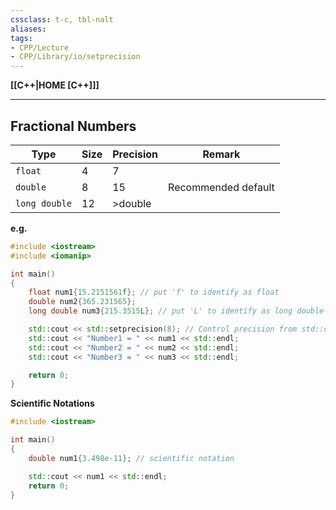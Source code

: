 ```yaml
---
cssclass: t-c, tbl-nalt
aliases:
tags:
- CPP/Lecture
- CPP/Library/io/setprecision
---
```

**[[C++|HOME [C++]]]**

---
## Fractional Numbers

| Type          | Size | Precision | Remark              |
| ------------- | ---- | --------- | ------------------- |
| `float`       | 4    | 7         |                     |
| `double`      | 8    | 15        | Recommended default |
| `long double` | 12   | >double   |                     |

**e.g.**
```cpp
#include <iostream>
#include <iomanip>

int main()
{
    float num1{15.2151561f}; // put 'f' to identify as float
    double num2{365.231565};
    long double num3{215.3515L}; // put 'L' to identify as long double

    std::cout << std::setprecision(8); // Control precision from std::cout
    std::cout << "Number1 = " << num1 << std::endl;
    std::cout << "Number2 = " << num2 << std::endl;
    std::cout << "Number3 = " << num3 << std::endl;

    return 0;
}
```

**Scientific Notations**
```cpp
#include <iostream>

int main()
{
    double num1{3.498e-11}; // scientific notation

    std::cout << num1 << std::endl;
    return 0;
}
```